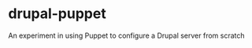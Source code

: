 drupal-puppet
=============

An experiment in using Puppet to configure a Drupal server from scratch
